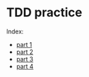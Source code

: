 TDD practice
===

Index:

- [part 1](docs/part1.md)
- [part 2](docs/part2.md)
- [part 3](docs/part3.md)
- [part 4](docs/part4.md)



